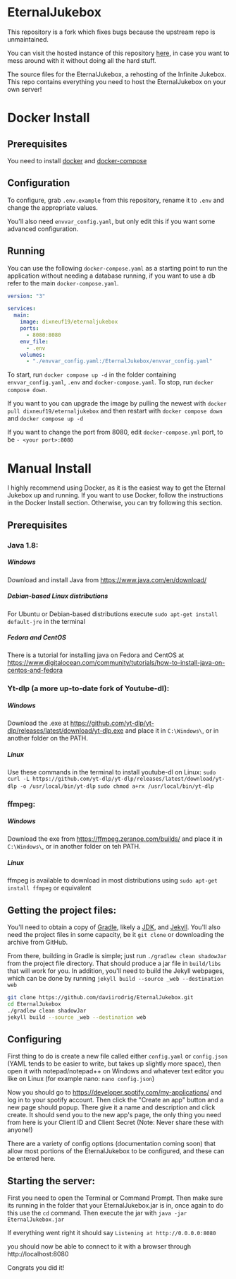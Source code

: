 # EternalJukebox

This repository is a fork which fixes bugs because the upstream repo is unmaintained.

You can visit the hosted instance of this repository [here](https://jukebox.justdavi.dev/), in case you want to mess around with it without doing all the hard stuff.

The source files for the EternalJukebox, a rehosting of the Infinite Jukebox.
This repo contains everything you need to host the EternalJukebox on your own server!

# Docker Install

## Prerequisites

You need to install [docker](https://docs.docker.com/engine/install/) and [docker-compose](https://docs.docker.com/compose/install/)

## Configuration

To configure, grab `.env.example` from this repository, rename it to `.env` and change the appropriate values.

You'll also need `envvar_config.yaml`, but only edit this if you want some advanced configuration.

## Running

You can use the following `docker-compose.yaml` as a starting point to run the application without needing a database running, if you want to use a db refer to the main `docker-compose.yaml`.

```yaml
version: "3"

services:
  main:
    image: dixneuf19/eternaljukebox
    ports:
      - 8080:8080
    env_file:
      - .env
    volumes:
      - "./envvar_config.yaml:/EternalJukebox/envvar_config.yaml"
```

To start, run `docker compose up -d` in the folder containing `envvar_config.yaml`, `.env` and `docker-compose.yaml`. To stop, run `docker compose down`.

If you want to you can upgrade the image by pulling the newest with `docker pull dixneuf19/eternaljukebox` and then restart with `docker compose down` and `docker compose up -d`

If you want to change the port from 8080, edit `docker-compose.yml` port, to be `- <your port>:8080`

# Manual Install

I highly recommend using Docker, as it is the easiest way to get the Eternal Jukebox up and running. If you want to use Docker, follow the instructions in the Docker Install section. Otherwise, you can try following this section.

## Prerequisites

### Java 1.8:

##### Windows

Download and install Java from https://www.java.com/en/download/

##### Debian-based Linux distributions

For Ubuntu or Debian-based distributions execute `sudo apt-get install default-jre` in the terminal

##### Fedora and CentOS

There is a tutorial for installing java on Fedora and CentOS at https://www.digitalocean.com/community/tutorials/how-to-install-java-on-centos-and-fedora

### Yt-dlp (a more up-to-date fork of Youtube-dl):

##### Windows

Download the .exe at https://github.com/yt-dlp/yt-dlp/releases/latest/download/yt-dlp.exe and place it in `C:\Windows\`, or in another folder on the PATH.

##### Linux

Use these commands in the terminal to install youtube-dl on Linux:
`sudo curl -L https://github.com/yt-dlp/yt-dlp/releases/latest/download/yt-dlp -o /usr/local/bin/yt-dlp`
`sudo chmod a+rx /usr/local/bin/yt-dlp`

### ffmpeg:

##### Windows

Download the exe from https://ffmpeg.zeranoe.com/builds/ and place it in `C:\Windows\`, or in another folder on teh PATH.

##### Linux

ffmpeg is available to download in most distributions using `sudo apt-get install ffmpeg` or equivalent

## Getting the project files:

You'll need to obtain a copy of [Gradle](https://gradle.org/install/), likely a [JDK](http://www.oracle.com/technetwork/java/javase/downloads/jdk8-downloads-2133151.html), and [Jekyll](https://jekyllrb.com/). You'll also need the project files in some capacity, be it `git clone` or downloading the archive from GitHub.

From there, building in Gradle is simple; just run `./gradlew clean shadowJar` from the project file directory. That should produce a jar file in `build/libs` that will work for you. In addition, you'll need to build the Jekyll webpages, which can be done by running `jekyll build --source _web --destination web`

```sh
git clone https://github.com/daviirodrig/EternalJukebox.git
cd EternalJukebox
./gradlew clean shadowJar
jekyll build --source _web --destination web
```

## Configuring

First thing to do is create a new file called either `config.yaml` or `config.json` (YAML tends to be easier to write, but takes up slightly more space), then open it with notepad/notepad++ on Windows and whatever text editor you like on Linux (for example nano: `nano config.json`)

Now you should go to https://developer.spotify.com/my-applications/ and log in to your spotify account.
Then click the "Create an app" button and a new page should popup.
There give it a name and description and click create.
It should send you to the new app's page, the only thing you need from here is your Client ID and Client Secret
(Note: Never share these with anyone!)

There are a variety of config options (documentation coming soon) that allow most portions of the EternalJukebox to be configured, and these can be entered here.

## Starting the server:

First you need to open the Terminal or Command Prompt.
Then make sure its running in the folder that your EternalJukebox.jar is in, once again to do this use the `cd` command.
Then execute the jar with `java -jar EternalJukebox.jar`

If everything went right it should say `Listening at http://0.0.0.0:8080`

you should now be able to connect to it with a browser through http://localhost:8080

Congrats you did it!
